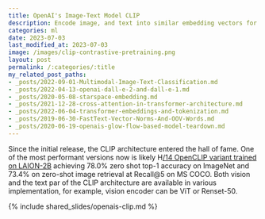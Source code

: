 ```yaml
---
title: OpenAI's Image-Text Model CLIP
description: Encode image, and text into similar embedding vectors for multimodality.
categories: ml
date: 2023-07-03
last_modified_at: 2023-07-03
image: /images/clip-contrastive-pretraining.png
layout: post
permalink: /:categories/:title
my_related_post_paths:
- _posts/2022-09-01-Multimodal-Image-Text-Classification.md
- _posts/2022-04-13-openai-dall-e-2-and-dall-e-1.md
- _posts/2020-05-08-starspace-embedding.md
- _posts/2021-12-28-cross-attention-in-transformer-architecture.md
- _posts/2022-06-04-transformer-embeddings-and-tokenization.md
- _posts/2019-06-30-FastText-Vector-Norms-And-OOV-Words.md
- _posts/2020-06-19-openais-glow-flow-based-model-teardown.md
---
```


Since the initial release, the CLIP architecture entered the hall of fame.
One of the most performant versions now is likely H[/14 OpenCLIP variant trained on LAION-2B](https://laion.ai/blog/large-openclip/) achieving 78.0% zero shot top-1 accuracy on ImageNet and 73.4% on zero-shot image retrieval at Recall@5 on MS COCO.
Both vision and the text par of the CLIP architecture are available in various implementation, for example, vision encoder can be ViT or Renset-50.


{% include shared_slides/openais-clip.md %}
